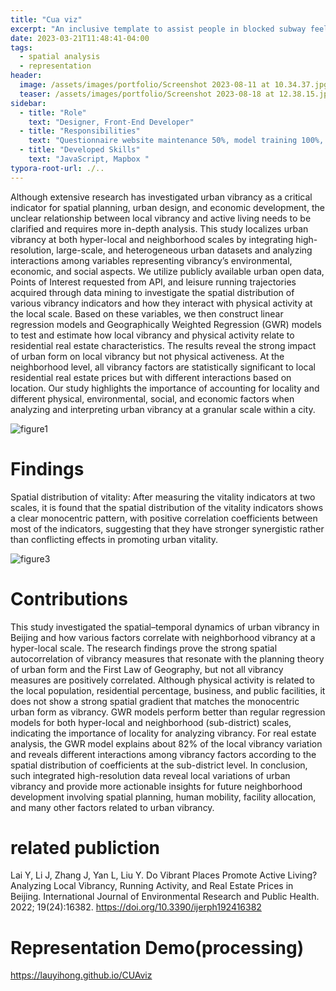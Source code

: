 ```yaml
---
title: "Cua viz"
excerpt: "An inclusive template to assist people in blocked subway feeling the surficial city in XR world."
date: 2023-03-21T11:48:41-04:00
tags:
  - spatial analysis
  - representation
header:
  image: /assets/images/portfolio/Screenshot 2023-08-11 at 10.34.37.jpg
  teaser: /assets/images/portfolio/Screenshot 2023-08-18 at 12.38.15.jpg
sidebar:
  - title: "Role"
    text: "Designer, Front-End Developer"
  - title: "Responsibilities"
    text: "Questionnaire website maintenance 50%, model training 100%, navigation website development 50%"
  - title: "Developed Skills"
    text: "JavaScript, Mapbox "
typora-root-url: ./..
---
```


Although extensive research has investigated urban vibrancy as a critical indicator for spatial planning, urban design, and economic development, the unclear relationship between local vibrancy and active living needs to be clarified and requires more in-depth analysis. This study localizes urban vibrancy at both hyper-local and neighborhood scales by integrating high-resolution, large-scale, and heterogeneous urban datasets and analyzing interactions among variables representing vibrancy’s environmental, economic, and social aspects. We utilize publicly available urban open data, Points of Interest requested from API, and leisure running trajectories acquired through data mining to investigate the spatial distribution of various vibrancy indicators and how they interact with physical activity at the local scale. Based on these variables, we then construct linear regression models and Geographically Weighted Regression (GWR) models to test and estimate how local vibrancy and physical activity relate to residential real estate characteristics. The results reveal the strong impact of urban form on local vibrancy but not physical activeness. At the neighborhood level, all vibrancy factors are statistically significant to local residential real estate prices but with different interactions based on location. Our study highlights the importance of accounting for locality and different physical, environmental, social, and economic factors when analyzing and interpreting urban vibrancy at a granular scale within a city.


![figure1](https://mmbiz.qpic.cn/mmbiz_png/lmnCZsz6KzFRRPZAErjUD5RZILZSDpHiatfJ9K9mHDPvjEak02r9zVMSMU3OBRFk6oSnlNia1OuvtAUxKtaMmGLQ/640?wx_fmt=png&tp=wxpic&wxfrom=5&wx_lazy=1&wx_co=1)

# Findings

Spatial distribution of vitality: After measuring the vitality indicators at two scales, it is found that the spatial distribution of the vitality indicators shows a clear monocentric pattern, with positive correlation coefficients between most of the indicators, suggesting that they have stronger synergistic rather than conflicting effects in promoting urban vitality.

![figure3](https://mmbiz.qpic.cn/mmbiz_png/lmnCZsz6KzFRRPZAErjUD5RZILZSDpHiaibAZllnQONy3fhet2dg5SUtgmLvjv9dlyIrqVialmw75nKMzPdicuvODQ/640?wx_fmt=png&tp=wxpic&wxfrom=5&wx_lazy=1&wx_co=1)

# Contributions

This study investigated the spatial–temporal dynamics of urban vibrancy in Beijing and how various factors correlate with neighborhood vibrancy at a hyper-local scale. The research findings prove the strong spatial autocorrelation of vibrancy measures that resonate with the planning theory of urban form and the First Law of Geography, but not all vibrancy measures are positively correlated. Although physical activity is related to the local population, residential percentage, business, and public facilities, it does not show a strong spatial gradient that matches the monocentric urban form as vibrancy. GWR models perform better than regular regression models for both hyper-local and neighborhood (sub-district) scales, indicating the importance of locality for analyzing vibrancy. For real estate analysis, the GWR model explains about 82% of the local vibrancy variation and reveals different interactions among vibrancy factors according to the spatial distribution of coefficients at the sub-district level. In conclusion, such integrated high-resolution data reveal local variations of urban vibrancy and provide more actionable insights for future neighborhood development involving spatial planning, human mobility, facility allocation, and many other factors related to urban vibrancy.

# related publiction

Lai Y, Li J, Zhang J, Yan L, Liu Y. Do Vibrant Places Promote Active Living? Analyzing Local Vibrancy, Running Activity, and Real Estate Prices in Beijing. International Journal of Environmental Research and Public Health. 2022; 19(24):16382. https://doi.org/10.3390/ijerph192416382

# Representation Demo(processing)

https://lauyihong.github.io/CUAviz